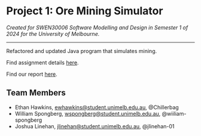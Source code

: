 # Project 1: Ore Mining Simulator

*Created for SWEN30006 Software Modelling and Design in Semester 1 of 2024 for the University of Melbourne.*

---

Refactored and updated Java program that simulates mining.

Find assignment details [here](/SWEN30006-24S1-Project1-Spec.pdf).

Find our report [here](/SWEN30006_A1_REPORT.pdf).

## Team Members

- Ethan Hawkins, <ewhawkins@student.unimelb.edu.au>, @Chillerbag
- William Spongberg, <wspongberg@student.unimelb.edu.au>, @wiiliam-spongberg
- Joshua Linehan, <jlinehan@student.unimelb.edu.au>, @jlinehan-01
